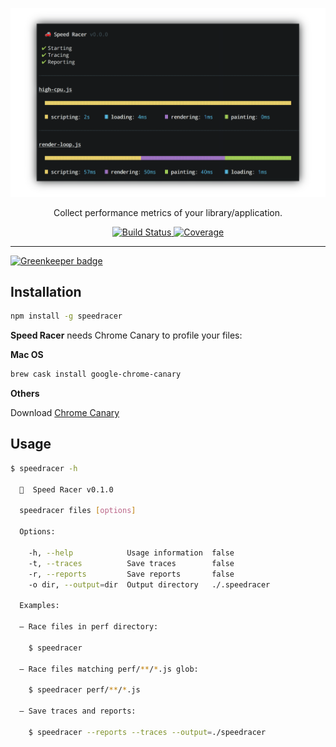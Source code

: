 <p align="center">
  <img alt="Speed Racer" src="https://raw.githubusercontent.com/ngryman/artworks/master/speedracer/heading/speedracer@2x.png">
</p>

<p align="center">
  Collect performance metrics of your library/application.
</p>

<p align="center">
  <a href="//travis-ci.org/ngryman/speedracer">
    <img alt="Build Status" src="https://img.shields.io/travis/ngryman/speedracer.svg">
  </a>
  <a href="//codecov.io/github/ngryman/speedracer">
    <img alt="Coverage" src="https://img.shields.io/codecov/c/github/ngryman/speedracer.svg">
  </a>
</p>

---

[![Greenkeeper badge](https://badges.greenkeeper.io/ngryman/speedracer.svg)](https://greenkeeper.io/)

## Installation

```sh
npm install -g speedracer
```

**Speed Racer** needs Chrome Canary to profile your files:

**Mac OS**

```sh
brew cask install google-chrome-canary
```

**Others**

Download [Chrome Canary](https://www.google.com/intl/en/chrome/browser/canary.html)

## Usage

```sh
$ speedracer -h

  🚗  Speed Racer v0.1.0

  speedracer files [options]

  Options:

    -h, --help            Usage information  false
    -t, --traces          Save traces        false
    -r, --reports         Save reports       false
    -o dir, --output=dir  Output directory   ./.speedracer

  Examples:

  – Race files in perf directory:

    $ speedracer

  – Race files matching perf/**/*.js glob:

    $ speedracer perf/**/*.js

  – Save traces and reports:

    $ speedracer --reports --traces --output=./speedracer
```
